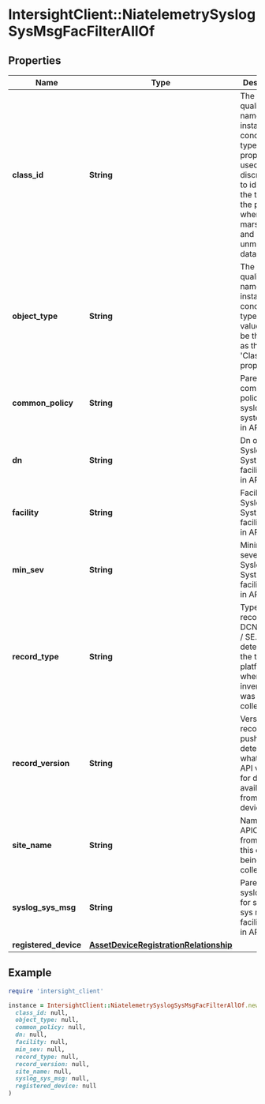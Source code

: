 # IntersightClient::NiatelemetrySyslogSysMsgFacFilterAllOf

## Properties

| Name | Type | Description | Notes |
| ---- | ---- | ----------- | ----- |
| **class_id** | **String** | The fully-qualified name of the instantiated, concrete type. This property is used as a discriminator to identify the type of the payload when marshaling and unmarshaling data. | [default to &#39;niatelemetry.SyslogSysMsgFacFilter&#39;] |
| **object_type** | **String** | The fully-qualified name of the instantiated, concrete type. The value should be the same as the &#39;ClassId&#39; property. | [default to &#39;niatelemetry.SyslogSysMsgFacFilter&#39;] |
| **common_policy** | **String** | Parent common policy for syslog system msg in APIC. | [optional] |
| **dn** | **String** | Dn of the Syslog System msg facility filter in APIC. | [optional] |
| **facility** | **String** | Facility of Syslog System msg facility filter in APIC. | [optional] |
| **min_sev** | **String** | Minimum severity of Syslog System msg facility filter in APIC. | [optional] |
| **record_type** | **String** | Type of record DCNM / APIC / SE. This determines the type of platform where inventory was collected. | [optional] |
| **record_version** | **String** | Version of record being pushed. This determines what was the API version for data available from the device. | [optional] |
| **site_name** | **String** | Name of the APIC site from which this data is being collected. | [optional] |
| **syslog_sys_msg** | **String** | Parent syslog msg for syslog sys msg facility filter in APIC. | [optional] |
| **registered_device** | [**AssetDeviceRegistrationRelationship**](AssetDeviceRegistrationRelationship.md) |  | [optional] |

## Example

```ruby
require 'intersight_client'

instance = IntersightClient::NiatelemetrySyslogSysMsgFacFilterAllOf.new(
  class_id: null,
  object_type: null,
  common_policy: null,
  dn: null,
  facility: null,
  min_sev: null,
  record_type: null,
  record_version: null,
  site_name: null,
  syslog_sys_msg: null,
  registered_device: null
)
```

